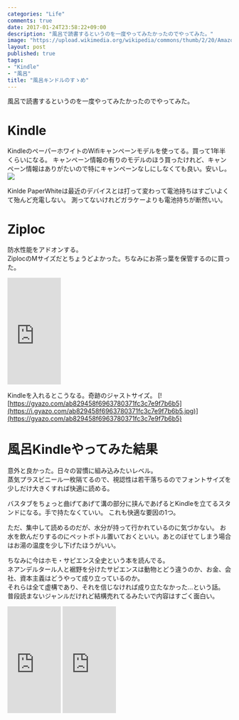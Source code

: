 ```yaml
---
categories: "Life"
comments: true
date: 2017-01-24T23:58:22+09:00
description: "風呂で読書するというのを一度やってみたかったのでやってみた。"
image: "https://upload.wikimedia.org/wikipedia/commons/thumb/2/20/Amazon_Kindle_logo.svg/2000px-Amazon_Kindle_logo.svg.png"
layout: post
published: true
tags:
- "Kindle"
- "風呂"
title: "風呂キンドルのすゝめ"
---
```


風呂で読書するというのを一度やってみたかったのでやってみた。

# Kindle

KindleのペーパーホワイトのWifiキャンペーンモデルを使ってる。買って1年半くらいになる。
キャンペーン情報の有りのモデルのほう買ったけれど、キャンペーン情報はありがたいので特にキャンペーンなしにしなくても良い。安いし。
<a  href="https://www.amazon.co.jp/gp/product/B00QJDOM6U/ref=as_li_qf_sp_asin_il?ie=UTF8&camp=247&creative=1211&creativeASIN=B00QJDOM6U&linkCode=as2&tag=iberianpig-22"><img border="0" src="http://ws-fe.amazon-adsystem.com/widgets/q?_encoding=UTF8&ASIN=B00QJDOM6U&Format=_SL250_&ID=AsinImage&MarketPlace=JP&ServiceVersion=20070822&WS=1&tag=iberianpig-22" ></a><img src="http://ir-jp.amazon-adsystem.com/e/ir?t=iberianpig-22&l=as2&o=9&a=B00QJDOM6U" width="1" height="1" border="0" alt="" style="border:none !important; margin:0px !important;" />

Kinlde PaperWhiteは最近のデバイスとは打って変わって電池持ちはすごいよくて殆んど充電しない。
測ってないけれどガラケーよりも電池持ちが断然いい。

# Ziploc

防水性能をアドオンする。  
ZiplocのMサイズだとちょうどよかった。ちなみにお茶っ葉を保管するのに買った。

<iframe src="https://rcm-fe.amazon-adsystem.com/e/cm?t=iberianpig-22&o=9&p=8&l=as1&asins=B00ZOAIJV8&ref=tf_til&fc1=000000&IS2=1&lt1=_blank&m=amazon&lc1=0000FF&bc1=FFFFFF&bg1=FFFFFF&f=ifr" style="width:120px;height:240px;" scrolling="no" marginwidth="0" marginheight="0" frameborder="0"></iframe>

Kindleを入れるとこうなる。奇跡のジャストサイズ。
[![https://gyazo.com/ab829458f6963780371fc3c7e9f7b6b5](https://i.gyazo.com/ab829458f6963780371fc3c7e9f7b6b5.jpg)](https://gyazo.com/ab829458f6963780371fc3c7e9f7b6b5)


# 風呂Kindleやってみた結果

意外と良かった。日々の習慣に組み込みたいレベル。  
蒸気プラスビニール一枚隔てるので、視認性は若干落ちるのでフォントサイズを少しだけ大きくすれば快適に読める。  

バスタブをちょっと曲げてあげて溝の部分に挟んであげるとKindleを立てるスタンドになる。手で持たなくていい。
これも快適な要因の1つ。

ただ、集中して読めるのだが、水分が持って行かれているのに気づかない。
お水を飲んだりするのにペットボトル置いておくといい。あとのぼせてしまう場合はお湯の温度を少し下げたほうがいい。

ちなみに今はホモ・サピエンス全史という本を読んでる。  
ネアンデルタール人と裾野を分けたサピエンスは動物とどう違うのか、お金、会社、資本主義はどうやって成り立っているのか。  
それらは全て虚構であり、それを信じなければ成り立たなかった...という話。  
普段読まないジャンルだけれど結構売れてるみたいで内容はすごく面白い。

<iframe src="https://rcm-fe.amazon-adsystem.com/e/cm?t=iberianpig-22&o=9&p=8&l=as1&asins=430922671X&ref=qf_sp_asin_til&fc1=000000&IS2=1&lt1=_blank&m=amazon&lc1=0000FF&bc1=FFFFFF&bg1=FFFFFF&f=ifr" style="width:120px;height:240px;" scrolling="no" marginwidth="0" marginheight="0" frameborder="0"></iframe>

<iframe src="https://rcm-fe.amazon-adsystem.com/e/cm?t=iberianpig-22&o=9&p=8&l=as1&asins=4309226728&ref=qf_sp_asin_til&fc1=000000&IS2=1&lt1=_blank&m=amazon&lc1=0000FF&bc1=FFFFFF&bg1=FFFFFF&f=ifr" style="width:120px;height:240px;" scrolling="no" marginwidth="0" marginheight="0" frameborder="0"></iframe>
